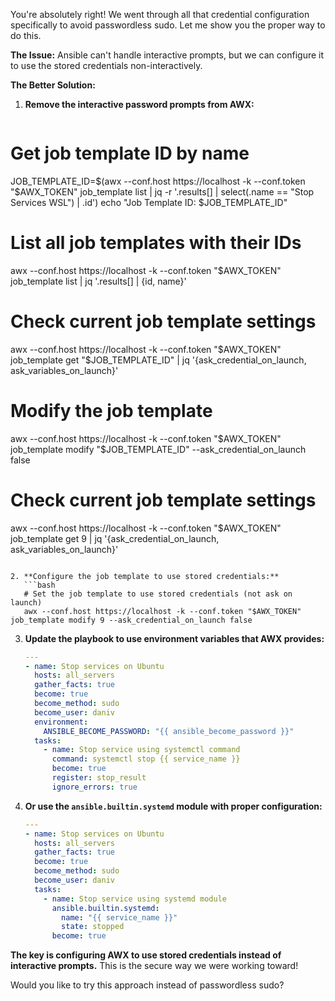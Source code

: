 You're absolutely right! We went through all that credential configuration specifically to avoid passwordless sudo. Let me show you the proper way to do this.

**The Issue:** Ansible can't handle interactive prompts, but we can configure it to use the stored credentials non-interactively.

**The Better Solution:**

1. **Remove the interactive password prompts from AWX:**
   ```bash
# Get job template ID by name
JOB_TEMPLATE_ID=$(awx --conf.host https://localhost -k --conf.token "$AWX_TOKEN" job_template list | jq -r '.results[] | select(.name == "Stop Services WSL") | .id')
echo "Job Template ID: $JOB_TEMPLATE_ID"

# List all job templates with their IDs
awx --conf.host https://localhost -k --conf.token "$AWX_TOKEN" job_template list | jq '.results[] | {id, name}'

# Check current job template settings
awx --conf.host https://localhost -k --conf.token "$AWX_TOKEN" job_template get "$JOB_TEMPLATE_ID" | jq '{ask_credential_on_launch, ask_variables_on_launch}'

# Modify the job template
awx --conf.host https://localhost -k --conf.token "$AWX_TOKEN" job_template modify "$JOB_TEMPLATE_ID" --ask_credential_on_launch false

# Check current job template settings
awx --conf.host https://localhost -k --conf.token "$AWX_TOKEN" job_template get 9 | jq '{ask_credential_on_launch, ask_variables_on_launch}'
```

2. **Configure the job template to use stored credentials:**
   ```bash
   # Set the job template to use stored credentials (not ask on launch)
   awx --conf.host https://localhost -k --conf.token "$AWX_TOKEN" job_template modify 9 --ask_credential_on_launch false
   ```

3. **Update the playbook to use environment variables that AWX provides:**
   ```yaml
   ---
   - name: Stop services on Ubuntu
     hosts: all_servers
     gather_facts: true
     become: true
     become_method: sudo
     become_user: daniv
     environment:
       ANSIBLE_BECOME_PASSWORD: "{{ ansible_become_password }}"
     tasks:
       - name: Stop service using systemctl command
         command: systemctl stop {{ service_name }}
         become: true
         register: stop_result
         ignore_errors: true
   ```

4. **Or use the `ansible.builtin.systemd` module with proper configuration:**
   ```yaml
   ---
   - name: Stop services on Ubuntu
     hosts: all_servers
     gather_facts: true
     become: true
     become_method: sudo
     become_user: daniv
     tasks:
       - name: Stop service using systemd module
         ansible.builtin.systemd:
           name: "{{ service_name }}"
           state: stopped
         become: true
   ```

**The key is configuring AWX to use stored credentials instead of interactive prompts.** This is the secure way we were working toward!

Would you like to try this approach instead of passwordless sudo?